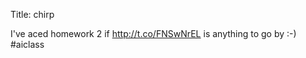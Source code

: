 Title: chirp

I've aced homework 2 if <a href="http://t.co/FNSwNrEL">http://t.co/FNSwNrEL</a> is anything to go by :-) #aiclass
